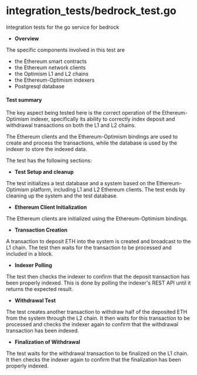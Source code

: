 # integration_tests/bedrock_test.go

Integration tests for the go service for bedrock

- **Overview**

The specific components involved in this test are 
- the Ethereum smart contracts
- the Ethereum network clients
- the Optimism L1 and L2 chains
- the Ethereum-Optimism indexers
- Postgresql database

#### Test summary

The key aspect being tested here is the correct operation of the Ethereum-Optimism indexer, specifically its ability to correctly index deposit and withdrawal transactions on both the L1 and L2 chains. 

The Ethereum clients and the Ethereum-Optimism bindings are used to create and process the transactions, while the database is used by the indexer to store the indexed data.

The test has the following sections:

- **Test Setup and cleanup** 

The test initializes a test database and a system based on the Ethereum-Optimism platform, including L1 and L2 Ethereum clients.
The test ends by cleaning up the system and the test database.

- **Ethereum Client Initialization**

The Ethereum clients are initialized using the Ethereum-Optimism bindings.

- **Transaction Creation** 

A transaction to deposit ETH into the system is created and broadcast to the L1 chain. The test then waits for the transaction to be processed and included in a block.

- **Indexer Polling** 

The test then checks the indexer to confirm that the deposit transaction has been properly indexed. This is done by polling the indexer's REST API until it returns the expected result.

- **Withdrawal Test** 

The test creates another transaction to withdraw half of the deposited ETH from the system through the L2 chain. It then waits for this transaction to be processed and checks the indexer again to confirm that the withdrawal transaction has been indexed.

- **Finalization of Withdrawal** 

The test waits for the withdrawal transaction to be finalized on the L1 chain. It then checks the indexer again to confirm that the finalization has been properly indexed.

